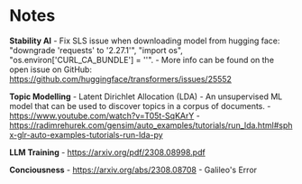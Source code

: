 # Notes

**Stability AI**
	- Fix SLS issue when downloading model from hugging face: "downgrade 'requests' to '2.27.1'", "import os", "os.environ['CURL_CA_BUNDLE'] = ''".
    	- More info can be found on the open issue on GitHub: https://github.com/huggingface/transformers/issues/25552

**Topic Modelling**
	- Latent Dirichlet Allocation (LDA)
		- An unsupervised ML model that can be used to discover topics in a corpus of documents.
		- https://www.youtube.com/watch?v=T05t-SqKArY
		- https://radimrehurek.com/gensim/auto_examples/tutorials/run_lda.html#sphx-glr-auto-examples-tutorials-run-lda-py

**LLM Training**
	- https://arxiv.org/pdf/2308.08998.pdf

**Conciousness**
	- https://arxiv.org/abs/2308.08708
	- Galileo's Error